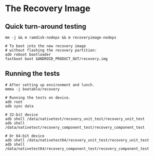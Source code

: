 The Recovery Image
==================

Quick turn-around testing
-------------------------

    mm -j && m ramdisk-nodeps && m recoveryimage-nodeps

    # To boot into the new recovery image
    # without flashing the recovery partition:
    adb reboot bootloader
    fastboot boot $ANDROID_PRODUCT_OUT/recovery.img

Running the tests
-----------------
    # After setting up environment and lunch.
    mmma -j bootable/recovery

    # Running the tests on device.
    adb root
    adb sync data

    # 32-bit device
    adb shell /data/nativetest/recovery_unit_test/recovery_unit_test
    adb shell /data/nativetest/recovery_component_test/recovery_component_test

    # Or 64-bit device
    adb shell /data/nativetest64/recovery_unit_test/recovery_unit_test
    adb shell /data/nativetest64/recovery_component_test/recovery_component_test
